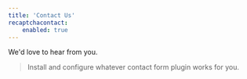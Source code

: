 ```yaml
---
title: 'Contact Us'
recaptchacontact:
    enabled: true
---
```


We'd love to hear from you.

> Install and configure whatever contact form plugin works for you.

